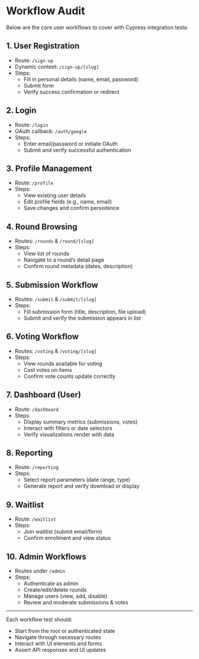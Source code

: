 # Workflow Audit

Below are the core user workflows to cover with Cypress integration tests:

## 1. User Registration
- Route: `/sign-up`
- Dynamic context: `/sign-up/[slug]`
- Steps:
  - Fill in personal details (name, email, password)
  - Submit form
  - Verify success confirmation or redirect

## 2. Login
- Route: `/login`
- OAuth callback: `/auth/google`
- Steps:
  - Enter email/password or initiate OAuth
  - Submit and verify successful authentication

## 3. Profile Management
- Route: `/profile`
- Steps:
  - View existing user details
  - Edit profile fields (e.g., name, email)
  - Save changes and confirm persistence

## 4. Round Browsing
- Routes: `/rounds` & `/round/[slug]`
- Steps:
  - View list of rounds
  - Navigate to a round’s detail page
  - Confirm round metadata (dates, description)

## 5. Submission Workflow
- Routes: `/submit` & `/submit/[slug]`
- Steps:
  - Fill submission form (title, description, file upload)
  - Submit and verify the submission appears in list

## 6. Voting Workflow
- Routes: `/voting` & `/voting/[slug]`
- Steps:
  - View rounds available for voting
  - Cast votes on items
  - Confirm vote counts update correctly

## 7. Dashboard (User)
- Route: `/dashboard`
- Steps:
  - Display summary metrics (submissions, votes)
  - Interact with filters or date selectors
  - Verify visualizations render with data

## 8. Reporting
- Route: `/reporting`
- Steps:
  - Select report parameters (date range, type)
  - Generate report and verify download or display

## 9. Waitlist
- Route: `/waitlist`
- Steps:
  - Join waitlist (submit email/form)
  - Confirm enrollment and view status

## 10. Admin Workflows
- Routes under `/admin`
- Steps:
  - Authenticate as admin
  - Create/edit/delete rounds
  - Manage users (view, add, disable)
  - Review and moderate submissions & votes

---

Each workflow test should:
- Start from the root or authenticated state
- Navigate through necessary routes
- Interact with UI elements and forms
- Assert API responses and UI updates
